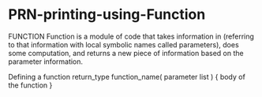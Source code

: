 # PRN-printing-using-Function

FUNCTION
Function is a module of code that takes information in (referring to that information with local symbolic names called parameters), does some computation, and returns a new piece of information based on the parameter information.

Defining a function
return_type function_name( parameter list )
{ 
    body of the function
}
